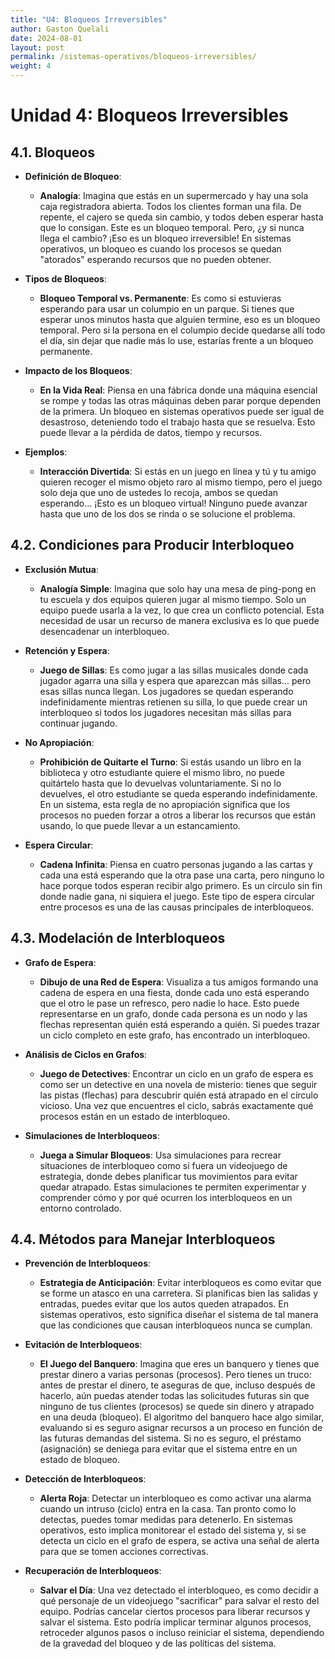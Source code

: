 ```yaml
---
title: "U4: Bloqueos Irreversibles"
author: Gaston Quelali
date: 2024-08-01
layout: post
permalink: /sistemas-operativos/bloqueos-irreversibles/
weight: 4
---
```


# **Unidad 4: Bloqueos Irreversibles**

## **4.1. Bloqueos**
- **Definición de Bloqueo**:
  - **Analogía**: Imagina que estás en un supermercado y hay una sola caja registradora abierta. Todos los clientes forman una fila. De repente, el cajero se queda sin cambio, y todos deben esperar hasta que lo consigan. Este es un bloqueo temporal. Pero, ¿y si nunca llega el cambio? ¡Eso es un bloqueo irreversible! En sistemas operativos, un bloqueo es cuando los procesos se quedan "atorados" esperando recursos que no pueden obtener.
  
- **Tipos de Bloqueos**:
  - **Bloqueo Temporal vs. Permanente**: Es como si estuvieras esperando para usar un columpio en un parque. Si tienes que esperar unos minutos hasta que alguien termine, eso es un bloqueo temporal. Pero si la persona en el columpio decide quedarse allí todo el día, sin dejar que nadie más lo use, estarías frente a un bloqueo permanente.
  
- **Impacto de los Bloqueos**:
  - **En la Vida Real**: Piensa en una fábrica donde una máquina esencial se rompe y todas las otras máquinas deben parar porque dependen de la primera. Un bloqueo en sistemas operativos puede ser igual de desastroso, deteniendo todo el trabajo hasta que se resuelva. Esto puede llevar a la pérdida de datos, tiempo y recursos.

- **Ejemplos**: 
  - **Interacción Divertida**: Si estás en un juego en línea y tú y tu amigo quieren recoger el mismo objeto raro al mismo tiempo, pero el juego solo deja que uno de ustedes lo recoja, ambos se quedan esperando... ¡Esto es un bloqueo virtual! Ninguno puede avanzar hasta que uno de los dos se rinda o se solucione el problema.

## **4.2. Condiciones para Producir Interbloqueo**
- **Exclusión Mutua**:
  - **Analogía Simple**: Imagina que solo hay una mesa de ping-pong en tu escuela y dos equipos quieren jugar al mismo tiempo. Solo un equipo puede usarla a la vez, lo que crea un conflicto potencial. Esta necesidad de usar un recurso de manera exclusiva es lo que puede desencadenar un interbloqueo.

- **Retención y Espera**:
  - **Juego de Sillas**: Es como jugar a las sillas musicales donde cada jugador agarra una silla y espera que aparezcan más sillas... pero esas sillas nunca llegan. Los jugadores se quedan esperando indefinidamente mientras retienen su silla, lo que puede crear un interbloqueo si todos los jugadores necesitan más sillas para continuar jugando.

- **No Apropiación**:
  - **Prohibición de Quitarte el Turno**: Si estás usando un libro en la biblioteca y otro estudiante quiere el mismo libro, no puede quitártelo hasta que lo devuelvas voluntariamente. Si no lo devuelves, el otro estudiante se queda esperando indefinidamente. En un sistema, esta regla de no apropiación significa que los procesos no pueden forzar a otros a liberar los recursos que están usando, lo que puede llevar a un estancamiento.

- **Espera Circular**:
  - **Cadena Infinita**: Piensa en cuatro personas jugando a las cartas y cada una está esperando que la otra pase una carta, pero ninguno lo hace porque todos esperan recibir algo primero. Es un círculo sin fin donde nadie gana, ni siquiera el juego. Este tipo de espera circular entre procesos es una de las causas principales de interbloqueos.

## **4.3. Modelación de Interbloqueos**
- **Grafo de Espera**:
  - **Dibujo de una Red de Espera**: Visualiza a tus amigos formando una cadena de espera en una fiesta, donde cada uno está esperando que el otro le pase un refresco, pero nadie lo hace. Esto puede representarse en un grafo, donde cada persona es un nodo y las flechas representan quién está esperando a quién. Si puedes trazar un ciclo completo en este grafo, has encontrado un interbloqueo.

- **Análisis de Ciclos en Grafos**:
  - **Juego de Detectives**: Encontrar un ciclo en un grafo de espera es como ser un detective en una novela de misterio: tienes que seguir las pistas (flechas) para descubrir quién está atrapado en el círculo vicioso. Una vez que encuentres el ciclo, sabrás exactamente qué procesos están en un estado de interbloqueo.

- **Simulaciones de Interbloqueos**:
  - **Juega a Simular Bloqueos**: Usa simulaciones para recrear situaciones de interbloqueo como si fuera un videojuego de estrategia, donde debes planificar tus movimientos para evitar quedar atrapado. Estas simulaciones te permiten experimentar y comprender cómo y por qué ocurren los interbloqueos en un entorno controlado.

## **4.4. Métodos para Manejar Interbloqueos**
- **Prevención de Interbloqueos**:
  - **Estrategia de Anticipación**: Evitar interbloqueos es como evitar que se forme un atasco en una carretera. Si planificas bien las salidas y entradas, puedes evitar que los autos queden atrapados. En sistemas operativos, esto significa diseñar el sistema de tal manera que las condiciones que causan interbloqueos nunca se cumplan.

- **Evitación de Interbloqueos**:
  - **El Juego del Banquero**: Imagina que eres un banquero y tienes que prestar dinero a varias personas (procesos). Pero tienes un truco: antes de prestar el dinero, te aseguras de que, incluso después de hacerlo, aún puedas atender todas las solicitudes futuras sin que ninguno de tus clientes (procesos) se quede sin dinero y atrapado en una deuda (bloqueo). El algoritmo del banquero hace algo similar, evaluando si es seguro asignar recursos a un proceso en función de las futuras demandas del sistema. Si no es seguro, el préstamo (asignación) se deniega para evitar que el sistema entre en un estado de bloqueo.

- **Detección de Interbloqueos**:
  - **Alerta Roja**: Detectar un interbloqueo es como activar una alarma cuando un intruso (ciclo) entra en la casa. Tan pronto como lo detectas, puedes tomar medidas para detenerlo. En sistemas operativos, esto implica monitorear el estado del sistema y, si se detecta un ciclo en el grafo de espera, se activa una señal de alerta para que se tomen acciones correctivas.

- **Recuperación de Interbloqueos**:
  - **Salvar el Día**: Una vez detectado el interbloqueo, es como decidir a qué personaje de un videojuego "sacrificar" para salvar el resto del equipo. Podrías cancelar ciertos procesos para liberar recursos y salvar el sistema. Esto podría implicar terminar algunos procesos, retroceder algunos pasos o incluso reiniciar el sistema, dependiendo de la gravedad del bloqueo y de las políticas del sistema.
